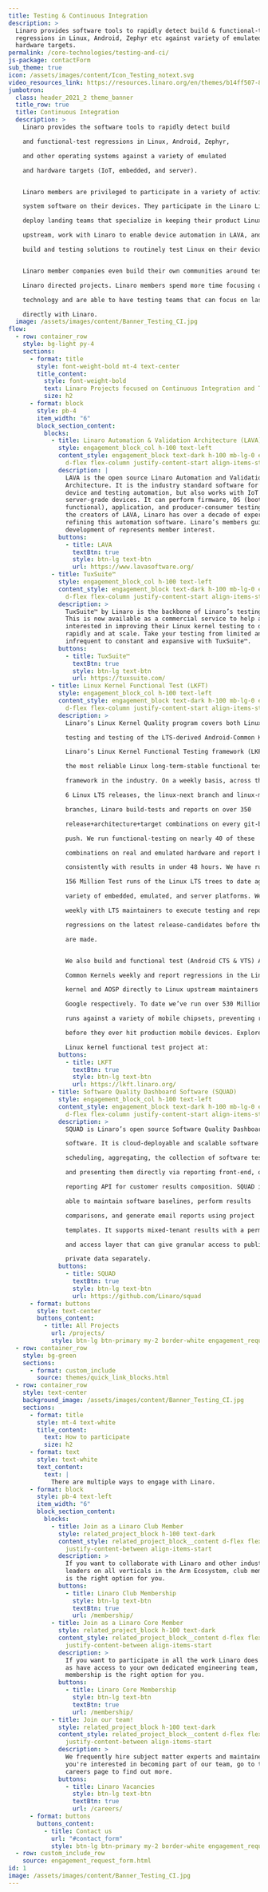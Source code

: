 ```yaml
---
title: Testing & Continuous Integration
description: >
  Linaro provides software tools to rapidly detect build & functional-test
  regressions in Linux, Android, Zephyr etc against variety of emulated &
  hardware targets.
permalink: /core-technologies/testing-and-ci/
js-package: contactForm
sub_theme: true
icon: /assets/images/content/Icon_Testing_notext.svg
video_resources_link: https://resources.linaro.org/en/themes/b14ff507-8b3e-4ce4-856d-ef161e2d4214
jumbotron:
  class: header_2021_2 theme_banner
  title_row: true
  title: Continuous Integration
  description: >
    Linaro provides the software tools to rapidly detect build

    and functional-test regressions in Linux, Android, Zephyr,

    and other operating systems against a variety of emulated

    and hardware targets (IoT, embedded, and server).


    Linaro members are privileged to participate in a variety of activities that improve operating

    system software on their devices. They participate in the Linaro Linux Kernel Quality program,

    deploy landing teams that specialize in keeping their product Linux kernels current and

    upstream, work with Linaro to enable device automation in LAVA, and utilize Linaro’s scalable

    build and testing solutions to routinely test Linux on their devices.


    Linaro member companies even build their own communities around testing in Linaro through

    Linaro directed projects. Linaro members spend more time focusing on differentiating

    technology and are able to have testing teams that can focus on last-mile testing by working

    directly with Linaro.
  image: /assets/images/content/Banner_Testing_CI.jpg
flow:
  - row: container_row
    style: bg-light py-4
    sections:
      - format: title
        style: font-weight-bold mt-4 text-center
        title_content:
          style: font-weight-bold
          text: Linaro Projects focused on Continuous Integration and Testing
          size: h2
      - format: block
        style: pb-4
        item_width: "6"
        block_section_content:
          blocks:
            - title: Linaro Automation & Validation Architecture (LAVA)
              style: engagement_block_col h-100 text-left
              content_style: engagement_block text-dark h-100 mb-lg-0 engagement_block_content
                d-flex flex-column justify-content-start align-items-start
              description: |
                LAVA is the open source Linaro Automation and Validation
                Architecture. It is the industry standard software for embedded
                device and testing automation, but also works with IoT and
                server-grade devices. It can perform firmware, OS (boot and
                functional), application, and producer-consumer testing. Being
                the creators of LAVA, Linaro has over a decade of experience
                refining this automation software. Linaro’s members guide
                development of represents member interest.
              buttons:
                - title: LAVA
                  textBtn: true
                  style: btn-lg text-btn
                  url: https://www.lavasoftware.org/
            - title: TuxSuite™
              style: engagement_block_col h-100 text-left
              content_style: engagement_block text-dark h-100 mb-lg-0 engagement_block_content
                d-flex flex-column justify-content-start align-items-start
              description: >
                TuxSuite™ by Linaro is the backbone of Linaro’s testing efforts.
                This is now available as a commercial service to help anyone
                interested in improving their Linux kernel testing to do so
                rapidly and at scale. Take your testing from limited and
                infrequent to constant and expansive with TuxSuite™.
              buttons:
                - title: TuxSuite™
                  textBtn: true
                  style: btn-lg text-btn
                  url: https://tuxsuite.com/
            - title: Linux Kernel Functional Test (LKFT)
              style: engagement_block_col h-100 text-left
              content_style: engagement_block text-dark h-100 mb-lg-0 engagement_block_content
                d-flex flex-column justify-content-start align-items-start
              description: >
                Linaro’s Linux Kernel Quality program covers both Linux kernel

                testing and testing of the LTS-derived Android-Common Kernel.

                Linaro’s Linux Kernel Functional Testing framework (LKFT) is

                the most reliable Linux long-term-stable functional test

                framework in the industry. On a weekly basis, across the latest

                6 Linux LTS releases, the linux-next branch and linux-mainline

                branches, Linaro build-tests and reports on over 350

                release+architecture+target combinations on every git-branch

                push. We run functional-testing on nearly 40 of these

                combinations on real and emulated hardware and report back

                consistently with results in under 48 hours. We have run over

                156 Million Test runs of the Linux LTS trees to date against a

                variety of embedded, emulated, and server platforms. We work

                weekly with LTS maintainers to execute testing and report

                regressions on the latest release-candidates before the releases

                are made.


                We also build and functional test (Android CTS & VTS) Android

                Common Kernels weekly and report regressions in the Linux

                kernel and AOSP directly to Linux upstream maintainers and

                Google respectively. To date we’ve run over 530 Million Test

                runs against a variety of mobile chipsets, preventing regressions

                before they ever hit production mobile devices. Explore Linaro’s

                Linux kernel functional test project at:
              buttons:
                - title: LKFT
                  textBtn: true
                  style: btn-lg text-btn
                  url: https://lkft.linaro.org/
            - title: Software Quality Dashboard Software (SQUAD)
              style: engagement_block_col h-100 text-left
              content_style: engagement_block text-dark h-100 mb-lg-0 engagement_block_content
                d-flex flex-column justify-content-start align-items-start
              description: >
                SQUAD is Linaro’s open source Software Quality Dashboard

                software. It is cloud-deployable and scalable software for

                scheduling, aggregating, the collection of software test-results,

                and presenting them directly via reporting front-end, or via the

                reporting API for customer results composition. SQUAD is also

                able to maintain software baselines, perform results

                comparisons, and generate email reports using project

                templates. It supports mixed-tenant results with a permission

                and access layer that can give granular access to public and

                private data separately.
              buttons:
                - title: SQUAD
                  textBtn: true
                  style: btn-lg text-btn
                  url: https://github.com/Linaro/squad
      - format: buttons
        style: text-center
        buttons_content:
          - title: All Projects
            url: /projects/
            style: btn-lg btn-primary my-2 border-white engagement_request_contact_btn
  - row: container_row
    style: bg-green
    sections:
      - format: custom_include
        source: themes/quick_link_blocks.html
  - row: container_row
    style: text-center
    background_image: /assets/images/content/Banner_Testing_CI.jpg
    sections:
      - format: title
        style: mt-4 text-white
        title_content:
          text: How to participate
          size: h2
      - format: text
        style: text-white
        text_content:
          text: |
            There are multiple ways to engage with Linaro.
      - format: block
        style: pb-4 text-left
        item_width: "6"
        block_section_content:
          blocks:
            - title: Join as a Linaro Club Member
              style: related_project_block h-100 text-dark
              content_style: related_project_block__content d-flex flex-column
                justify-content-between align-items-start
              description: >
                If you want to collaborate with Linaro and other industry
                leaders on all verticals in the Arm Ecosystem, club membership
                is the right option for you.
              buttons:
                - title: Linaro Club Membership
                  style: btn-lg text-btn
                  textBtn: true
                  url: /membership/
            - title: Join as a Linaro Core Member
              style: related_project_block h-100 text-dark
              content_style: related_project_block__content d-flex flex-column
                justify-content-between align-items-start
              description: >
                If you want to participate in all the work Linaro does as well
                as have access to your own dedicated engineering team, then core
                membership is the right option for you.
              buttons:
                - title: Linaro Core Membership
                  style: btn-lg text-btn
                  textBtn: true
                  url: /membership/
            - title: Join our team!
              style: related_project_block h-100 text-dark
              content_style: related_project_block__content d-flex flex-column
                justify-content-between align-items-start
              description: >
                We frequently hire subject matter experts and maintainers - if
                you're interested in becoming part of our team, go to the Linaro
                careers page to find out more.
              buttons:
                - title: Linaro Vacancies
                  style: btn-lg text-btn
                  textBtn: true
                  url: /careers/
      - format: buttons
        buttons_content:
          - title: Contact us
            url: "#contact_form"
            style: btn-lg btn-primary my-2 border-white engagement_request_contact_btn
  - row: custom_include_row
    source: engagement_request_form.html
id: 1
image: /assets/images/content/Banner_Testing_CI.jpg
---
```

